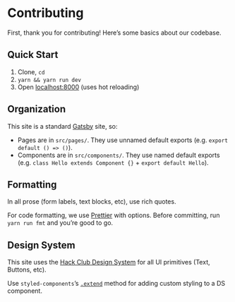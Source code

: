 # Contributing

First, thank you for contributing! Here’s some basics about our codebase.

## Quick Start

1. Clone, `cd`
2. `yarn && yarn run dev`
3. Open [localhost:8000](http://localhost:8000) (uses hot reloading)

## Organization

This site is a standard [Gatsby](https://www.gatsbyjs.org) site, so:

* Pages are in `src/pages/`. They use unnamed default exports (e.g.
  `export default () => ()`).
* Components are in `src/components/`. They use named default exports (e.g.
  `class Hello extends Component {}` + `export default Hello`).

## Formatting

In all prose (form labels, text blocks, etc), use rich quotes.

For code formatting, we use [Prettier](https://prettier.io) with options.
Before committing, run `yarn run fmt` and you’re good to go.

## Design System

This site uses the [Hack Club Design System](https://design.hackclub.com) for
all UI primitives (Text, Buttons, etc).

Use `styled-components`’s
[`.extend`](https://www.styled-components.com/docs/basics#extending-styles)
method for adding custom styling to a DS component.
